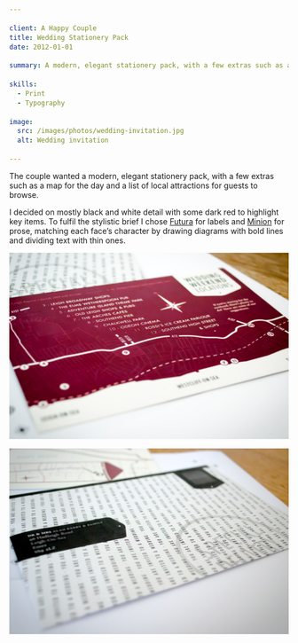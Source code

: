 ```yaml
---

client: A Happy Couple
title: Wedding Stationery Pack
date: 2012-01-01

summary: A modern, elegant stationery pack, with a few extras such as a map for the day and a list of local attractions for guests to browse.

skills:
  - Print
  - Typography

image:
  src: /images/photos/wedding-invitation.jpg
  alt: Wedding invitation

---
```


The couple wanted a modern, elegant stationery pack, with a few extras such as a map for the day and a list of local attractions for guests to browse.

I decided on mostly black and white detail with some dark red to highlight key items. To fulfil the stylistic brief I chose [Futura](http://en.wikipedia.org/wiki/Futura_(typeface)) for labels and [Minion](http://en.wikipedia.org/wiki/Minion_(typeface)) for prose, matching each face’s character by drawing diagrams with bold lines and dividing text with thin ones.

![Wedding invitation](/images/photos/wedding-invitation.jpg "Wedding invitation")

![Wedding envelope](/images/photos/wedding-envelope.jpg "Wedding envelope")
